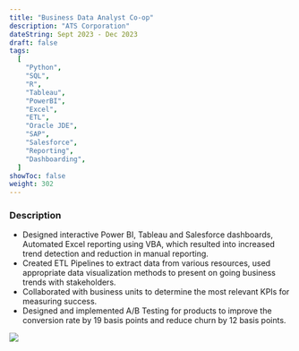```yaml
---
title: "Business Data Analyst Co-op"
description: "ATS Corporation"
dateString: Sept 2023 - Dec 2023
draft: false
tags:
  [
    "Python",
    "SQL",
    "R",
    "Tableau",
    "PowerBI",
    "Excel",
    "ETL",
    "Oracle JDE",
    "SAP",
    "Salesforce",
    "Reporting",
    "Dashboarding",
  ]
showToc: false
weight: 302
---
```


### Description

- Designed interactive Power BI, Tableau and Salesforce dashboards, Automated Excel reporting using VBA, which resulted into increased trend detection and reduction in manual reporting. 
- Created ETL Pipelines to extract data from various resources, used appropriate data visualization methods to present on going business trends with stakeholders.
- Collaborated with business units to determine the most relevant KPIs for measuring success.
- Designed and implemented A/B Testing for products to improve the conversion rate by 19 basis points and reduce churn by 12 basis points.

![](/experience/ats.png#center)
